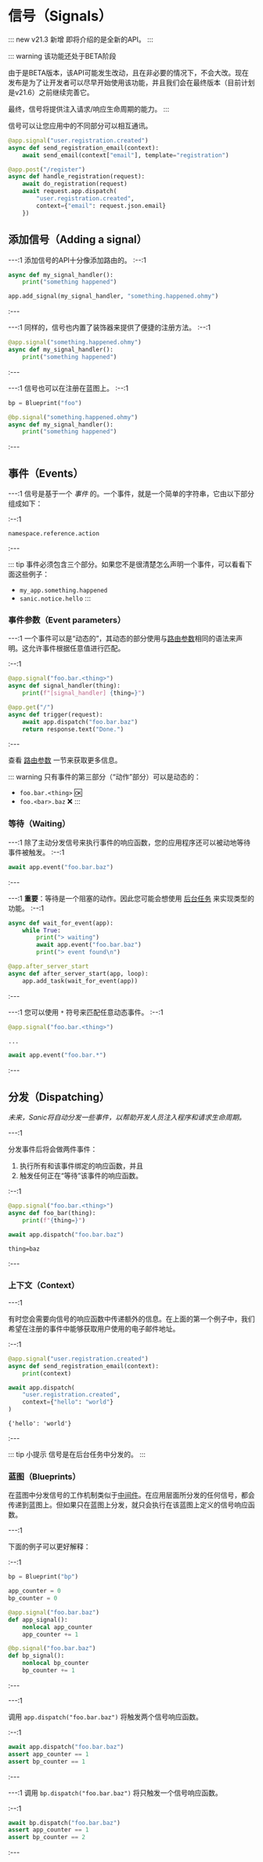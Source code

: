 # 信号（Signals）

::: new v21.3 新增
即将介绍的是全新的API。
:::

::: warning 该功能还处于BETA阶段

由于是BETA版本，该API可能发生改动，且在非必要的情况下，不会大改。现在发布是为了让开发者可以尽早开始使用该功能，并且我们会在最终版本（目前计划是v21.6）之前继续完善它。

最终，信号将提供注入请求/响应生命周期的能力。
:::

信号可以让您应用中的不同部分可以相互通讯。

```python
@app.signal("user.registration.created")
async def send_registration_email(context):
    await send_email(context["email"], template="registration")

@app.post("/register")
async def handle_registration(request):
    await do_registration(request)
    await request.app.dispatch(
        "user.registration.created",
        context={"email": request.json.email}
    })
```

## 添加信号（Adding a signal）

---:1
添加信号的API十分像添加路由的。
:--:1
```python
async def my_signal_handler():
    print("something happened")

app.add_signal(my_signal_handler, "something.happened.ohmy")
```
:---

---:1
同样的，信号也内置了装饰器来提供了便捷的注册方法。
:--:1
```python
@app.signal("something.happened.ohmy")
async def my_signal_handler():
    print("something happened")
```
:---

---:1
信号也可以在注册在蓝图上。
:--:1
```python
bp = Blueprint("foo")

@bp.signal("something.happened.ohmy")
async def my_signal_handler():
    print("something happened")
```
:---


## 事件（Events）

---:1
信号是基于一个 *事件* 的。一个事件，就是一个简单的字符串，它由以下部分组成如下：

:--:1
```
namespace.reference.action
```
:---

::: tip
事件必须包含三个部分。如果您不是很清楚怎么声明一个事件，可以看看下面这些例子：

- `my_app.something.happened`
- `sanic.notice.hello`
:::

### 事件参数（Event parameters）

---:1
一个事件可以是“动态的”，其动态的部分使用与[路由参数](../basics/routing.md#path-parameters)相同的语法来声明。这允许事件根据任意值进行匹配。

:--:1
```python
@app.signal("foo.bar.<thing>")
async def signal_handler(thing):
    print(f"[signal_handler] {thing=}")

@app.get("/")
async def trigger(request):
    await app.dispatch("foo.bar.baz")
    return response.text("Done.")
```
:---

查看 [路由参数](../basics/routing.md#path-parameters) 一节来获取更多信息。

::: warning
只有事件的第三部分（“动作”部分）可以是动态的：

- `foo.bar.<thing>` :ok:
- `foo.<bar>.baz` :x:
:::

### 等待（Waiting）

---:1
除了主动分发信号来执行事件的响应函数，您的应用程序还可以被动地等待事件被触发。
:--:1
```python
await app.event("foo.bar.baz")
```
:---

---:1
**重要**：等待是一个阻塞的动作。因此您可能会想使用 [后台任务](../basics/tasks.md) 来实现类型的功能。
:--:1
```python
async def wait_for_event(app):
    while True:
        print("> waiting")
        await app.event("foo.bar.baz")
        print("> event found\n")

@app.after_server_start
async def after_server_start(app, loop):
    app.add_task(wait_for_event(app))
```
:---

---:1
您可以使用 `*` 符号来匹配任意动态事件。
:--:1
```python
@app.signal("foo.bar.<thing>")

...

await app.event("foo.bar.*")
```
:---

## 分发（Dispatching）

*未来，Sanic将自动分发一些事件，以帮助开发人员注入程序和请求生命周期。*

---:1

分发事件后将会做两件事件：

1. 执行所有和该事件绑定的响应函数，并且
2. 触发任何正在“等待”该事件的响应函数。

:--:1
```python
@app.signal("foo.bar.<thing>")
async def foo_bar(thing):
    print(f"{thing=}")

await app.dispatch("foo.bar.baz")
```
```
thing=baz
```
:---

### 上下文（Context）

---:1

有时您会需要向信号的响应函数中传递额外的信息。在上面的第一个例子中，我们希望在注册的事件中能够获取用户使用的电子邮件地址。

:--:1
```python
@app.signal("user.registration.created")
async def send_registration_email(context):
    print(context)

await app.dispatch(
    "user.registration.created",
    context={"hello": "world"}
)
```

```
{'hello': 'world'}
```
:---

::: tip 小提示
信号是在后台任务中分发的。
:::

### 蓝图（Blueprints）

在蓝图中分发信号的工作机制类似于[中间件](.../basics/middleware.md)。在应用层面所分发的任何信号，都会传递到蓝图上。但如果只在蓝图上分发，就只会执行在该蓝图上定义的信号响应函数。

---:1

下面的例子可以更好解释：

:--:1
```python
bp = Blueprint("bp")

app_counter = 0
bp_counter = 0

@app.signal("foo.bar.baz")
def app_signal():
    nonlocal app_counter
    app_counter += 1

@bp.signal("foo.bar.baz")
def bp_signal():
    nonlocal bp_counter
    bp_counter += 1
```
:---

---:1

调用 `app.dispatch("foo.bar.baz")` 将触发两个信号响应函数。

:--:1
```python
await app.dispatch("foo.bar.baz")
assert app_counter == 1
assert bp_counter == 1
```
:---

---:1
调用 `bp.dispatch("foo.bar.baz")` 将只触发一个信号响应函数。

:--:1
```python
await bp.dispatch("foo.bar.baz")
assert app_counter == 1
assert bp_counter == 2
```
:---
